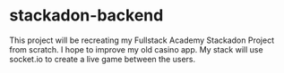 # stackadon-backend

This project will be recreating my Fullstack Academy Stackadon Project from scratch. I hope to improve my old casino app. My stack will use socket.io to create a live game between the users. 
